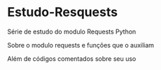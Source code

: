 # Estudo-Resquests
Série de estudo do modulo Requests Python 

Sobre o modulo requests e funções que o auxiliam 

Além de códigos comentados sobre seu uso
